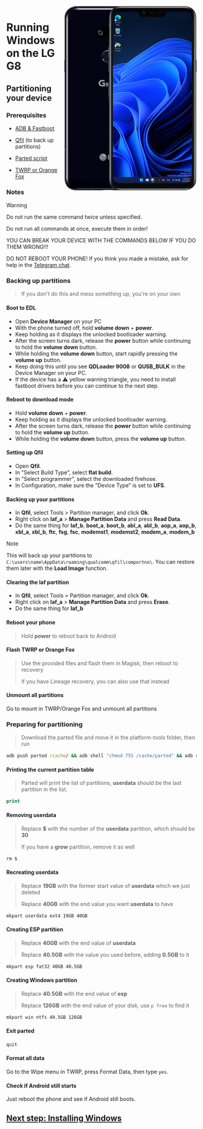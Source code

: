 <img align="right" src="https://github.com/n00b69/woa-alphaplus/blob/main/alphaplus.png" width="350" alt="Windows 11 running on alphaplus">

# Running Windows on the LG G8

## Partitioning your device

### Prerequisites
- [ADB & Fastboot](https://developer.android.com/studio/releases/platform-tools)

- [Qfil]() (to back up partitions)
  
- [Parted script]()
  
- [TWRP or Orange Fox]()

### Notes
> [!WARNING]  
> 
> Do not run the same command twice unless specified.
>  
> Do not run all commands at once, execute them in order!
>
> YOU CAN BREAK YOUR DEVICE WITH THE COMMANDS BELOW IF YOU DO THEM WRONG!!!
>
> DO NOT REBOOT YOUR PHONE! If you think you made a mistake, ask for help in the [Telegram chat]([https://t.me/WinOnF1](https://t.me/winong8x)).

### Backing up partitions
> If you don't do this and mess something up, you're on your own

#### Boot to EDL
- Open **Device Manager** on your PC
- With the phone turned off, hold **volume down** + **power**.
- Keep holding as it displays the unlocked bootloader warning.
- After the screen turns dark, release the **power** button while continuing to hold the **volume down** button.
- While holding the **volume down** button, start rapidly pressing the **volume up** button.
- Keep doing this until you see **QDLoader 9008** or **QUSB_BULK** in the Device Manager on your PC.
- If the device has a ⚠️ yellow warning triangle, you need to install fastboot drivers before you can continue to the next step.

#### Reboot to download mode
- Hold **volume down** + **power**.
- Keep holding as it displays the unlocked bootloader warning.
- After the screen turns dark, release the **power** button while continuing to hold the **volume up** button.
- While holding the **volume down** button, press the **volume up** button.

#### Setting up Qfil
- Open **Qfil**.
- In "Select Build Type", select **flat build**.
- In "Select programmer", select the downloaded firehose.
- In Configuration, make sure the "Device Type" is set to **UFS**.

#### Backing up your partitions
- In **Qfil**, select Tools > Partition manager, and click **Ok**.
- Right click on **laf_a** > **Manage Partition Data** and press **Read Data**.
- Do the same thing for **laf_b**, **boot_a**, **boot_b**, **abl_a**, **abl_b**, **aop_a**, **aop_b**, **xbl_a**, **xbl_b**, **ftc**, **fsg**, **fsc**, **modemst1**, **modemst2**, **modem_a**, **modem_b**

> [!Note]
> This will back up your partitions to `C:\users\name\AppData\roaming\qualcomm\qfil\comportno\`. You can restore them later with the **Load Image** function.

#### Clearing the laf partition
- In **Qfil**, select Tools > Partition manager, and click **Ok**.
- Right click on **laf_a** > **Manage Partition Data** and press **Erase**.
- Do the same thing for **laf_b**

#### Reboot your phone
> Hold **power** to reboot back to Android

#### Flash TWRP or Orange Fox
> Use the provided files and flash them in Magisk, then reboot to recovery
>
> If you have Lineage recovery, you can also use that instead

#### Unmount all partitions
Go to mount in TWRP/Orange Fox and unmount all partitions

### Preparing for partitioning
> Download the parted file and move it in the platform-tools folder, then run
```cmd
adb push parted /cache/ && adb shell "chmod 755 /cache/parted" && adb shell /cache/parted /dev/block/sda
```

#### Printing the current partition table
> Parted will print the list of partitions, **userdata** should be the last partition in the list.
```cmd
print
```

#### Removing userdata
> Replace **$** with the number of the **userdata** partition, which should be **30**
> 
> If you have a **grow** partition, remove it as well
```cmd
rm $
```

#### Recreating userdata
> Replace **19GB** with the former start value of **userdata** which we just deleted
>
> Replace **40GB** with the end value you want **userdata** to have
```cmd
mkpart userdata ext4 19GB 40GB
```

#### Creating ESP partition
> Replace **40GB** with the end value of **userdata**
>
> Replace **40.5GB** with the value you used before, adding **0.5GB** to it
```cmd
mkpart esp fat32 40GB 40.5GB
```

#### Creating Windows partition
> Replace **40.5GB** with the end value of **esp**
>
> Replace **126GB** with the end value of your disk, use `p free` to find it
```cmd
mkpart win ntfs 40.5GB 126GB
```

#### Exit parted
```cmd
quit
```

#### Format all data
Go to the Wipe menu in TWRP, press Format Data, then type `yes`.

#### Check if Android still starts
Just reboot the phone and see if Android still boots.

## [Next step: Installing Windows](2-install.md)












